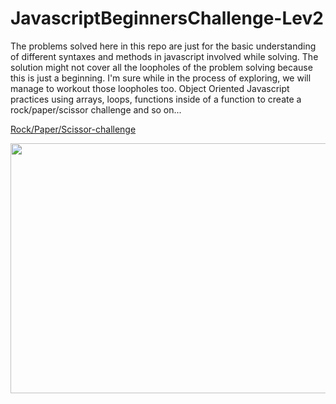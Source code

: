 # JavascriptBeginnersChallenge-Lev2
The problems solved here in this repo are just for the basic understanding of different syntaxes and methods in javascript involved while solving. The solution might not cover all the loopholes of the problem solving because this is just a beginning. I'm sure while in the process of exploring, we will manage to workout those loopholes too.
Object Oriented Javascript practices using arrays, loops, functions inside of a function to create a rock/paper/scissor challenge and so on...

[Rock/Paper/Scissor-challenge](https://sacsam005.github.io/JavascriptBeginnersChallenge-Lev2/) <br>

<p align="center"><img src="http://www.rainerhahnekamp.com/wp-content/uploads/2018/09/logo-2-1024x614.png" width="800" height="400"></p>
 
